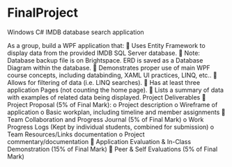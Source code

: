 # FinalProject
Windows C# IMDB database search application

As a group, build a WPF application that:
 Uses Entity Framework to display data from the provided IMDB SQL Server database.
 Note: Database backup file is on Brightspace. ERD is saved as a Database Diagram within the
database.
 Demonstrates proper use of main WPF course concepts, including databinding, XAML UI
practices, LINQ, etc..
 Allows for filtering of data (i.e. LINQ searches).
 Has at least three application Pages (not counting the home page).
 Lists a summary of data with examples of related data being displayed.
Project Deliverables
 Project Proposal (5% of Final Mark):
o Project description
o Wireframe of application
o Basic workplan, including timeline and member assignments
 Team Collaboration and Progress Journal (5% of Final Mark)
o Work Progress Logs (Kept by individual students, combined for submission)
o Team Resources/Links documentation
o Project commentary/documentation
 Application Evaluation & In-Class Demonstration (15% of Final Mark)
 Peer & Self Evaluations (5% of Final Mark)
